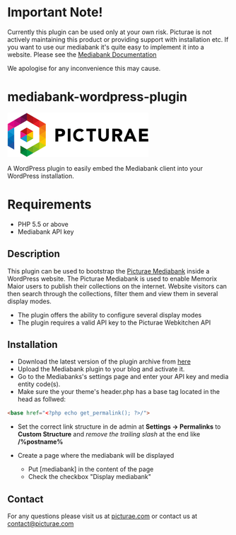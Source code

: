# Important Note!

Currently this plugin can be used only at your own risk. Picturae is not actively maintaining this product or providing support with installation etc. If you want to use our mediabank it's quite easy to implement it into a website. Please see the [Mediabank Documentation](http://demo.webservices.picturae.pro/docs/v2mediabank/getting-started-2/)

We apologise for any inconvenience this may cause.


# mediabank-wordpress-plugin


![Picturae](img/picturae-logo.png)


A WordPress plugin to easily embed the Mediabank client into your WordPress installation.

# Requirements

- PHP 5.5 or above
- Mediabank API key

## Description

This plugin can be used to bootstrap the [Picturae Mediabank](http://demo.webservices.picturae.pro/v2mediabank) inside a WordPress website. The Picturae Mediabank is used to enable Memorix Maior users to publish their collections on the internet. Website visitors can then search through the collections, filter them and view them in several display modes.

* The plugin offers the ability to configure several display modes
* The plugin requires a valid API key to the Picturae Webkitchen API


## Installation

* Download the latest version of the plugin archive from [here](https://github.com/picturae/mediabank-wordpress-plugin/archive/v1.3.zip)
* Upload the Mediabank plugin to your blog and activate it.
* Go to the Mediabanks's settings page and enter your API key and media entity code(s).
* Make sure the your theme's header.php has a base tag located in the head as follwed:

```html
<base href="<?php echo get_permalink(); ?>/">
```

* Set the correct link structure in de admin at **Settings -> Permalinks** to **Custom Structure** and *remove the trailing slash* at the end like **/%postname%**

* Create a page where the mediabank will be displayed
    * Put [mediabank] in the content of the page
    * Check the checkbox "Display mediabank"

## Contact

For any questions please visit us at [picturae.com](http://picturae.com) or contact us at [contact@picturae.com](mailto://contact@picturae.com)

